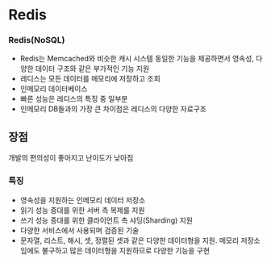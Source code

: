 # Redis

### Redis(NoSQL)

- Redis는 Memcached와 비슷한 캐시 시스템 동일한 기능을 제공하면서 영속성, 다양한 데이터 구조와 같은 부가적인 기능 지원
- 레디스는 모든 데이터를 메모리에 저장하고 조회
- 인메모리 데이터베이스
- 빠른 성능은 레디스의 특징 중 일부분
- 인메모리 DB들과의 가장 큰 차이점은 레디스의 다양한 자료구조

## **장점**

개발의 편의성이 좋아지고 난이도가 낮아짐

### 특징

- 영속성을 지원하는 인메모리 데이터 저장소
- 읽기 성능 증대를 위한 서버 측 복제를 지원
- 쓰기 성능 증대를 위한 클라이언트 측 샤딩(Sharding) 지원
- 다양한 서비스에서 사용되며 검증된 기술
- 문자열, 리스트, 해시, 셋, 정렬된 셋과 같은 다양한 데이터형을 지원. 메모리 저장소임에도 불구하고 많은 데이터형을 지원하므로 다양한 기능을 구현